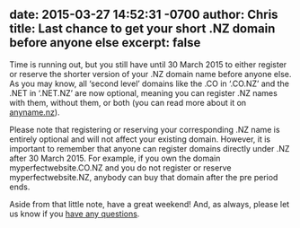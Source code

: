 date: 2015-03-27 14:52:31 -0700
author: Chris
title: Last chance to get your short .NZ domain before anyone else
excerpt: false
----

Time is running out, but you still have until 30 March 2015 to either register or reserve the shorter version of your .NZ domain name before anyone else. As you may know, all ‘second level’ domains like the .CO in ‘.CO.NZ’ and the .NET in ‘.NET.NZ’ are now optional, meaning you can register .NZ names with them, without them, or both (you can read more about it on [anyname.nz](http://anyname.nz/)).

Please note that registering or reserving your corresponding .NZ name is entirely optional and will not affect your existing domain. However, it is important to remember that anyone can register domains directly under .NZ after 30 March 2015. For example, if you own the domain myperfectwebsite.CO.NZ and you do not register or reserve myperfectwebsite.NZ, anybody can buy that domain after the pre period ends.

Aside from that little note, have a great weekend! And, as always, please let us know if you [have any questions](https://iwantmyname.com/support). 